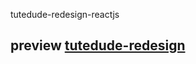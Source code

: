  tutedude-redesign-reactjs

## preview [tutedude-redesign](https://main--playful-bombolone-27ad5f.netlify.app/)
